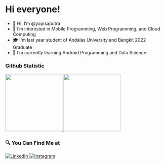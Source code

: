 # Hi everyone!

- 👋 Hi, I’m @yopisaputra
- 👀 I’m interested in Mobile Programming, Web Programming, and Cloud Computing
- 🎓 I'm last year student of Andalas University and Bangkit 2022 Graduate
- 🌱 I’m currently learning Android Programming and Data Science
<!-- - 💞️ I’m looking to collaborate on ...
- 📫 How to reach me [LinkedIn](https://www.linkedin.com/in/yopi-sptr/). -->

### Github Statistic
<p align="left">
  <a href="https://github.com/yopisaputra">
    <img height="180em" src="https://github-readme-stats-eight-theta.vercel.app/api?username=yopisaputra&show_icons=true&theme=algolia&include_all_commits=true&count_private=true"/>
    <img height="180em" src="https://github-readme-stats-eight-theta.vercel.app/api/top-langs/?username=yopisaputra&layout=compact&langs_count=8&theme=algolia"/>
  </a>
</p>

### 🔍 You Can Find Me at 
<p> 
  <a href="https://www.linkedin.com/in/yopi-sptr/" target="_blank">
    <img alt="LinkedIn" src="https://img.shields.io/badge/linkedin-%230077B5.svg?&style=for-the-badge&logo=linkedin&logoColor=white" />
  </a> 
  <a href="https://www.instagram.com/yopi_sptr/" target="_blank">
    <img alt="Instagram" src="https://img.shields.io/badge/instagram-%23E4405F.svg?&style=for-the-badge&logo=instagram&logoColor=white" />
  </a> 
</p>

<!---
yopisaputra/yopisaputra is a ✨ special ✨ repository because its `README.md` (this file) appears on your GitHub profile.
You can click the Preview link to take a look at your changes.
--->

